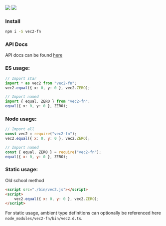 [<img src="https://lloydevans.github.io/vec2-fn/assets/badge-functions.svg">](LINK)
[<img src="https://lloydevans.github.io/vec2-fn/assets/badge-lines.svg">](LINK)

### Install

```bash
npm i -S vec2-fn
```

### API Docs

API docs can be found [here](https://lloydevans.github.io/vec2-fn/)

### ES usage:

```ts
// Import star
import * as vec2 from "vec2-fn";
vec2.equal({ x: 0, y: 0 }, vec2.ZERO);

// Import named
import { equal, ZERO } from "vec2-fn";
equal({ x: 0, y: 0 }, ZERO);
```

### Node usage:

```js
// Import all
const vec2 = require("vec2-fn");
vec2.equal({ x: 0, y: 0 }, vec2.ZERO);

// Import named
const { equal, ZERO } = require("vec2-fn");
equal({ x: 0, y: 0 }, ZERO);
```

### Static usage:

Old school method

```html
<script src="./bin/vec2.js"></script>
<script>
	vec2.equal({ x: 0, y: 0 }, vec2.ZERO);
</script>
```

For static usage, ambient type definitions can optionally be referenced here `node_modules/vec2-fn/bin/vec2.d.ts`.

